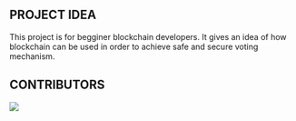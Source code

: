 ## PROJECT IDEA 

This project is for begginer blockchain developers. It gives an idea of how blockchain can be used in order to achieve safe and secure voting mechanism.

## CONTRIBUTORS

<a href="https://github.com/Yashikkhunt/E-voting_System/graphs/contributors">
  <img src="https://contrib.rocks/image?repo=Yashikkhunt/E-voting_System" />
</a>
